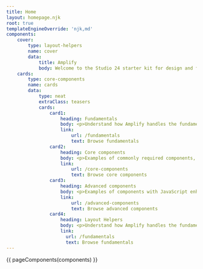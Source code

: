 ```yaml
---
title: Home
layout: homepage.njk
root: true
templateEngineOverride: 'njk,md'
components:
    cover:
        type: layout-helpers
        name: cover
        data: 
            title: Amplify
            body: Welcome to the Studio 24 starter kit for design and front-end development
    cards:
        type: core-components
        name: cards
        data:
            type: neat
            extraClass: teasers
            cards:
                card1: 
                    heading: Fundamentals
                    body: <p>Understand how Amplify handles the fundamentals, e.g. colours, typography, buttons/links, lists, tables, forms, spacing and print styles.</p>
                    link:
                        url: /fundamentals
                        text: Browse fundamentals
                card2:
                    heading: Core components
                    body: <p>Examples of commonly required components, such as breadcrumbs and pagination.</p>
                    link:
                        url: /core-components
                        text: Browse core components
                card3:    
                    heading: Advanced components
                    body: <p>Examples of components with JavaScript enhancements, such as collapsible content.</p>
                    link:
                        url: /advanced-components
                        text: Browse advanced components
                card4:
                    heading: Layout Helpers
                    body: <p>Understand how Amplify handles the fundamentals, e.g. colours, typography, buttons/links, lists, tables, forms, spacing and print styles.</p>
                    link:
                      url: /fundamentals
                      text: Browse fundamentals
---
```

{{ pageComponents(components) }}
